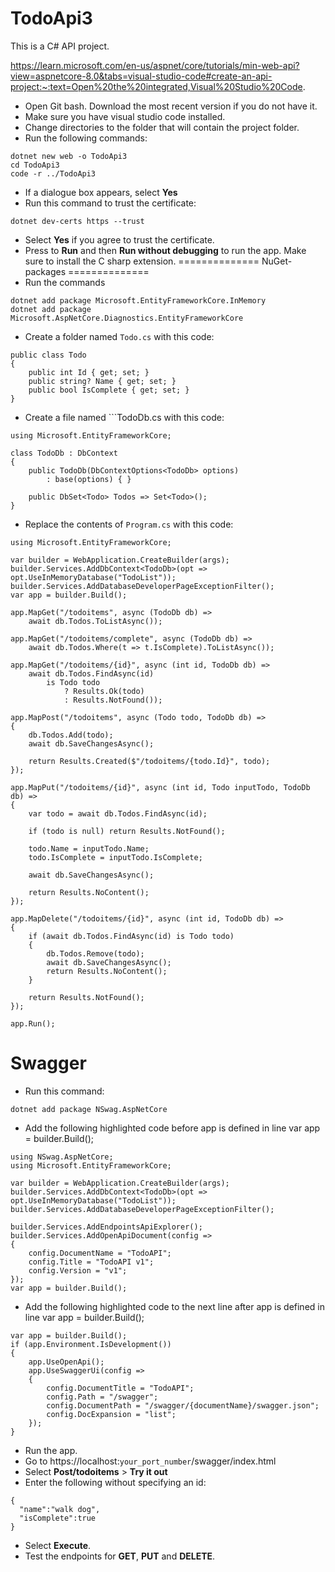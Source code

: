 # TodoApi3

This is a C# API project.

https://learn.microsoft.com/en-us/aspnet/core/tutorials/min-web-api?view=aspnetcore-8.0&tabs=visual-studio-code#create-an-api-project:~:text=Open%20the%20integrated,Visual%20Studio%20Code.

- Open Git bash.  Download the most recent version if you do not have it.
- Make sure you have visual studio code installed.
- Change directories to the folder that will contain the project folder.
- Run the following commands:
```
dotnet new web -o TodoApi3
cd TodoApi3
code -r ../TodoApi3
```
- If a dialogue box appears, select **Yes**
- Run this command to trust the certificate:
```
dotnet dev-certs https --trust
```
- Select **Yes** if you agree to trust the certificate.
- Press to **Run** and then **Run without debugging** to run the app.  Make sure to install the C sharp extension.
==============
NuGet-packages
==============
- Run the commands
```
dotnet add package Microsoft.EntityFrameworkCore.InMemory
dotnet add package Microsoft.AspNetCore.Diagnostics.EntityFrameworkCore
```
- Create a folder named ```Todo.cs``` with this code:
```
public class Todo
{
    public int Id { get; set; }
    public string? Name { get; set; }
    public bool IsComplete { get; set; }
}
```
- Create a file named ```TodoDb.cs with this code:
```
using Microsoft.EntityFrameworkCore;

class TodoDb : DbContext
{
    public TodoDb(DbContextOptions<TodoDb> options)
        : base(options) { }

    public DbSet<Todo> Todos => Set<Todo>();
}
```
- Replace the contents of ```Program.cs``` with this code:
```
using Microsoft.EntityFrameworkCore;

var builder = WebApplication.CreateBuilder(args);
builder.Services.AddDbContext<TodoDb>(opt => opt.UseInMemoryDatabase("TodoList"));
builder.Services.AddDatabaseDeveloperPageExceptionFilter();
var app = builder.Build();

app.MapGet("/todoitems", async (TodoDb db) =>
    await db.Todos.ToListAsync());

app.MapGet("/todoitems/complete", async (TodoDb db) =>
    await db.Todos.Where(t => t.IsComplete).ToListAsync());

app.MapGet("/todoitems/{id}", async (int id, TodoDb db) =>
    await db.Todos.FindAsync(id)
        is Todo todo
            ? Results.Ok(todo)
            : Results.NotFound());

app.MapPost("/todoitems", async (Todo todo, TodoDb db) =>
{
    db.Todos.Add(todo);
    await db.SaveChangesAsync();

    return Results.Created($"/todoitems/{todo.Id}", todo);
});

app.MapPut("/todoitems/{id}", async (int id, Todo inputTodo, TodoDb db) =>
{
    var todo = await db.Todos.FindAsync(id);

    if (todo is null) return Results.NotFound();

    todo.Name = inputTodo.Name;
    todo.IsComplete = inputTodo.IsComplete;

    await db.SaveChangesAsync();

    return Results.NoContent();
});

app.MapDelete("/todoitems/{id}", async (int id, TodoDb db) =>
{
    if (await db.Todos.FindAsync(id) is Todo todo)
    {
        db.Todos.Remove(todo);
        await db.SaveChangesAsync();
        return Results.NoContent();
    }

    return Results.NotFound();
});

app.Run();
```
Swagger 
=======
- Run this command:
```
dotnet add package NSwag.AspNetCore
```
- Add the following highlighted code before app is defined in line var app = builder.Build();
```
using NSwag.AspNetCore;
using Microsoft.EntityFrameworkCore;

var builder = WebApplication.CreateBuilder(args);
builder.Services.AddDbContext<TodoDb>(opt => opt.UseInMemoryDatabase("TodoList"));
builder.Services.AddDatabaseDeveloperPageExceptionFilter();

builder.Services.AddEndpointsApiExplorer();
builder.Services.AddOpenApiDocument(config =>
{
    config.DocumentName = "TodoAPI";
    config.Title = "TodoAPI v1";
    config.Version = "v1";
});
var app = builder.Build();
```
- Add the following highlighted code to the next line after app is defined in line var app = builder.Build();
```
var app = builder.Build();
if (app.Environment.IsDevelopment())
{
    app.UseOpenApi();
    app.UseSwaggerUi(config =>
    {
        config.DocumentTitle = "TodoAPI";
        config.Path = "/swagger";
        config.DocumentPath = "/swagger/{documentName}/swagger.json";
        config.DocExpansion = "list";
    });
}
```
- Run the app.
- Go to https://localhost:```your_port_number```/swagger/index.html
- Select **Post/todoitems** > **Try it out**
- Enter the following without specifying an id:
```
{
  "name":"walk dog",
  "isComplete":true
}
```
- Select **Execute**.
- Test the endpoints for **GET**, **PUT** and **DELETE**.